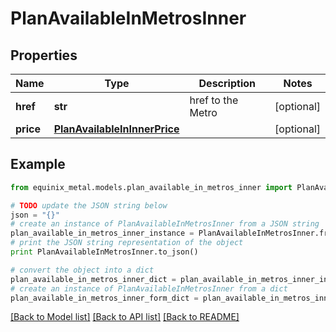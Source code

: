 # PlanAvailableInMetrosInner


## Properties
Name | Type | Description | Notes
------------ | ------------- | ------------- | -------------
**href** | **str** | href to the Metro | [optional] 
**price** | [**PlanAvailableInInnerPrice**](PlanAvailableInInnerPrice.md) |  | [optional] 

## Example

```python
from equinix_metal.models.plan_available_in_metros_inner import PlanAvailableInMetrosInner

# TODO update the JSON string below
json = "{}"
# create an instance of PlanAvailableInMetrosInner from a JSON string
plan_available_in_metros_inner_instance = PlanAvailableInMetrosInner.from_json(json)
# print the JSON string representation of the object
print PlanAvailableInMetrosInner.to_json()

# convert the object into a dict
plan_available_in_metros_inner_dict = plan_available_in_metros_inner_instance.to_dict()
# create an instance of PlanAvailableInMetrosInner from a dict
plan_available_in_metros_inner_form_dict = plan_available_in_metros_inner.from_dict(plan_available_in_metros_inner_dict)
```
[[Back to Model list]](../README.md#documentation-for-models) [[Back to API list]](../README.md#documentation-for-api-endpoints) [[Back to README]](../README.md)


